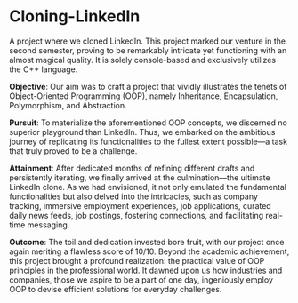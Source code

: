 # Cloning-LinkedIn
A project where we cloned LinkedIn.
This project marked our venture in the second semester, proving to be remarkably intricate yet functioning with an almost magical quality. It is solely console-based and exclusively utilizes the C++ language.

**Objective**:
Our aim was to craft a project that vividly illustrates the tenets of Object-Oriented Programming (OOP), namely Inheritance, Encapsulation, Polymorphism, and Abstraction.

**Pursuit**:
To materialize the aforementioned OOP concepts, we discerned no superior playground than LinkedIn. Thus, we embarked on the ambitious journey of replicating its functionalities to the fullest extent possible—a task that truly proved to be a challenge.

**Attainment**:
After dedicated months of refining different drafts and persistently iterating, we finally arrived at the culmination—the ultimate LinkedIn clone. As we had envisioned, it not only emulated the fundamental functionalities but also delved into the intricacies, such as company tracking, immersive employment experiences, job applications, curated daily news feeds, job postings, fostering connections, and facilitating real-time messaging.

**Outcome**:
The toil and dedication invested bore fruit, with our project once again meriting a flawless score of 10/10. Beyond the academic achievement, this project brought a profound realization: the practical value of OOP principles in the professional world. It dawned upon us how industries and companies, those we aspire to be a part of one day, ingeniously employ OOP to devise efficient solutions for everyday challenges.
